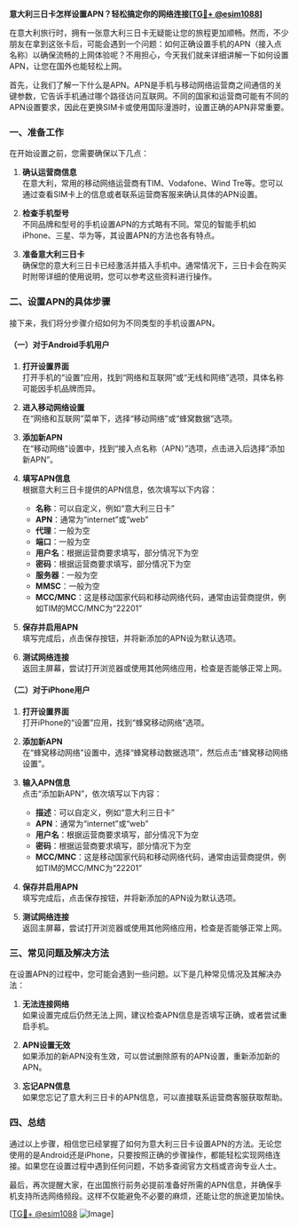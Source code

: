 **意大利三日卡怎样设置APN？轻松搞定你的网络连接[[TG💪+ @esim1088](https://t.me/s/esim1088)]**

在意大利旅行时，拥有一张意大利三日卡无疑能让您的旅程更加顺畅。然而，不少朋友在拿到这张卡后，可能会遇到一个问题：如何正确设置手机的APN（接入点名称）以确保流畅的上网体验呢？不用担心，今天我们就来详细讲解一下如何设置APN，让您在国外也能轻松上网。

首先，让我们了解一下什么是APN。APN是手机与移动网络运营商之间通信的关键参数，它告诉手机通过哪个路径访问互联网。不同的国家和运营商可能有不同的APN设置要求，因此在更换SIM卡或使用国际漫游时，设置正确的APN非常重要。

### 一、准备工作

在开始设置之前，您需要确保以下几点：

1. **确认运营商信息**  
   在意大利，常用的移动网络运营商有TIM、Vodafone、Wind Tre等。您可以通过查看SIM卡上的信息或者联系运营商客服来确认具体的APN设置。

2. **检查手机型号**  
   不同品牌和型号的手机设置APN的方式略有不同。常见的智能手机如iPhone、三星、华为等，其设置APN的方法也各有特点。

3. **准备意大利三日卡**  
   确保您的意大利三日卡已经激活并插入手机中。通常情况下，三日卡会在购买时附带详细的使用说明，您可以参考这些资料进行操作。

### 二、设置APN的具体步骤

接下来，我们将分步骤介绍如何为不同类型的手机设置APN。

#### （一）对于Android手机用户

1. **打开设置界面**  
   打开手机的“设置”应用，找到“网络和互联网”或“无线和网络”选项，具体名称可能因手机品牌而异。

2. **进入移动网络设置**  
   在“网络和互联网”菜单下，选择“移动网络”或“蜂窝数据”选项。

3. **添加新APN**  
   在“移动网络”设置中，找到“接入点名称（APN）”选项，点击进入后选择“添加新APN”。

4. **填写APN信息**  
   根据意大利三日卡提供的APN信息，依次填写以下内容：
   - **名称**：可以自定义，例如“意大利三日卡”
   - **APN**：通常为“internet”或“web”
   - **代理**：一般为空
   - **端口**：一般为空
   - **用户名**：根据运营商要求填写，部分情况下为空
   - **密码**：根据运营商要求填写，部分情况下为空
   - **服务器**：一般为空
   - **MMSC**：一般为空
   - **MCC/MNC**：这是移动国家代码和移动网络代码，通常由运营商提供，例如TIM的MCC/MNC为“22201”

5. **保存并启用APN**  
   填写完成后，点击保存按钮，并将新添加的APN设为默认选项。

6. **测试网络连接**  
   返回主屏幕，尝试打开浏览器或使用其他网络应用，检查是否能够正常上网。

#### （二）对于iPhone用户

1. **打开设置界面**  
   打开iPhone的“设置”应用，找到“蜂窝移动网络”选项。

2. **添加新APN**  
   在“蜂窝移动网络”设置中，选择“蜂窝移动数据选项”，然后点击“蜂窝移动网络设置”。

3. **输入APN信息**  
   点击“添加新APN”，依次填写以下内容：
   - **描述**：可以自定义，例如“意大利三日卡”
   - **APN**：通常为“internet”或“web”
   - **用户名**：根据运营商要求填写，部分情况下为空
   - **密码**：根据运营商要求填写，部分情况下为空
   - **MCC/MNC**：这是移动国家代码和移动网络代码，通常由运营商提供，例如TIM的MCC/MNC为“22201”

4. **保存并启用APN**  
   填写完成后，点击保存按钮，并将新添加的APN设为默认选项。

5. **测试网络连接**  
   返回主屏幕，尝试打开浏览器或使用其他网络应用，检查是否能够正常上网。

### 三、常见问题及解决方法

在设置APN的过程中，您可能会遇到一些问题。以下是几种常见情况及其解决办法：

1. **无法连接网络**  
   如果设置完成后仍然无法上网，建议检查APN信息是否填写正确，或者尝试重启手机。

2. **APN设置无效**  
   如果添加的新APN没有生效，可以尝试删除原有的APN设置，重新添加新的APN。

3. **忘记APN信息**  
   如果您忘记了意大利三日卡的APN信息，可以直接联系运营商客服获取帮助。

### 四、总结

通过以上步骤，相信您已经掌握了如何为意大利三日卡设置APN的方法。无论您使用的是Android还是iPhone，只要按照正确的步骤操作，都能轻松实现网络连接。如果您在设置过程中遇到任何问题，不妨多查阅官方文档或咨询专业人士。

最后，再次提醒大家，在出国旅行前务必提前准备好所需的APN信息，并确保手机支持所选网络频段。这样不仅能避免不必要的麻烦，还能让您的旅途更加愉快。

[[TG💪+ @esim1088](https://t.me/s/esim1088) ![Image](https://i.postimg.cc/4NQfJmqS/Snipaste-2025-05-13-00-14-12.png)]